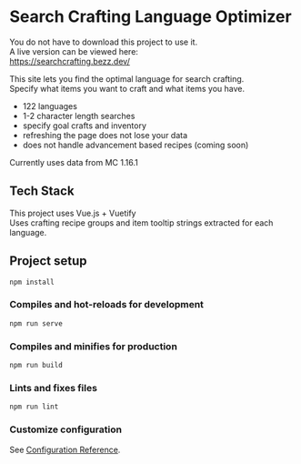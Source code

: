 # Search Crafting Language Optimizer
You do not have to download this project to use it.<br>
A live version can be viewed here:<br>
<https://searchcrafting.bezz.dev/><br>

This site lets you find the optimal language for search crafting.<br>
Specify what items you want to craft and what items you have.<br>
 - 122 languages<br>
 - 1-2 character length searches<br>
 - specify goal crafts and inventory<br>
 - refreshing the page does not lose your data<br>
 - does not handle advancement based recipes (coming soon)<br>

Currently uses data from MC 1.16.1 <br>

## Tech Stack
This project uses Vue.js + Vuetify <br>
Uses crafting recipe groups and item tooltip strings extracted for each language. <br>

## Project setup
```
npm install
```

### Compiles and hot-reloads for development
```
npm run serve
```

### Compiles and minifies for production
```
npm run build
```

### Lints and fixes files
```
npm run lint
```

### Customize configuration
See [Configuration Reference](https://cli.vuejs.org/config/).

